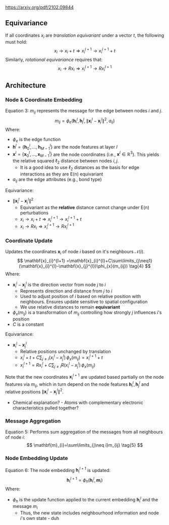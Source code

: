 https://arxiv.org/pdf/2102.09844
## Equivariance
If all coordinates $x_{i}$ are *translation equivariant* under a vector $t$, the following must hold:
$$
x_{i}\to x_{i}+t \Rightarrow x_{i}^{l+1} \to x_{i}^{l+1} + t 
$$
Similarly, *rotational equivariance* requires that:
$$
x_{i}\to Rx_{i} \Rightarrow x_{i}^{l+1}\to Rx_{i}^{l+1}
$$
## Architecture
### Node & Coordinate Embedding
Equation 3: $m_{ij}$ represents the message for the edge between nodes $i$ and $j$.
$$
m_{ij}=\phi_{e}(\mathbf{h}_{i}^{l},\mathbf{h}_{j}^{l},\|\mathbf{x}_{i}^{l}-\mathbf{x}_{j}^{l}\|^{2},a_{ij}) \tag{3}
$$Where:
* $\phi_{e}$ is the edge function
* $\mathbf{h}^{l} = \{\mathbf{h}_{0}^{l},\dots,\mathbf{h}_{M-1}^{l}\}$ are the node features at layer $l$
* $\mathbf{x}^{l} =\{\mathbf{x}_{0}^{l},\dots, \mathbf{x}_{M-1}^{l}\}$ are the node coordinates (i.e., $\mathbf{x}^{l}\in \mathbb{R}^{3}$). This yields the relative squared $\ell_{2}$ distance between nodes $i,j$.
	* It is a good idea to use $\ell_{2}$ distances as the basis for edge interactions as they are E(n) equivariant
* $a_{ij}$ are the edge attributes (e.g., bond type)

Equivariance:
* $\|\mathbf{x}_{i}^{l}-\mathbf{x}_{j}^{l}\|^{2}$
	* Equivariant as the **relative** distance cannot change under E(n) perturbations
	* $x_{i}\to x_{i}+t \Rightarrow x_{i}^{l+1} \to x_{i}^{l+1} + t$
	* $x_{i}\to Rx_{i} \Rightarrow x_{i}^{l+1}\to Rx_{i}^{l+1}$

### Coordinate Update
Updates the coordinates $\mathbf{x}_{i}$ of node $i$ based on it's neighbours $\mathcal{N}(i)$.
$$
\mathbf{x}_{i}^{l+1} =\mathbf{x}_{i}^{l}+C\sum\limits_{j\neq1}(\mathbf{x}_{i}^{l}-\mathbf{x}_{j}^{l})\phi_{x}(m_{ij}) \tag{4}
$$Where:
* $\mathbf{x}_{i}^{l}-\mathbf{x}_{j}^{l}$ is the direction vector from node $j$ to $i$
	* Represents direction and distance from $j$ to $i$
	* Used to adjust position of $i$ based on relative position with neighbours. Ensures update sensitive to spatial configuration
	* We use relative distances to remain **equivariant**
* $\phi_{x}(m_{ij})$ is a transformation of $m_{ij}$ controlling how strongly $j$ influences $i$'s position
* $C$ is a constant

Equivariance:
* $\mathbf{x}_{i}^{l}-\mathbf{x}_{j}^{l}$
	* Relative positions unchanged by translation
	* $x_i^l + t + C \sum_{j \ne i} (x_i^l - x_j^l) \, \phi_x(m_{ij}) = x_i^{l+1} + t$
	* $x_i^{l+1} = R x_i^l + C \sum_{j \ne i} R (x_i^l - x_j^l) \, \phi_x(m_{ij})$

Note that the new coordinates $\mathbf{x}_{i}^{l+1}$ are updated based partially on the node features via $m_{ij}$, which in turn depend on the node features $\mathbf{h}_{i}^{l},\mathbf{h}_{j}^{l}$ and relative positions $\|\mathbf{x}_{i}^{l}-\mathbf{x}_{j}^{l}\|^{2}$.
* Chemical explanation? - Atoms with complementary electronic characteristics pulled together?

### Message Aggregation
Equation 5: Performs sum aggregation of the messages from all neighbours of node $i$:
$$
\mathbf{m}_{i}=\sum\limits_{j\neq i}m_{ij} \tag{5}
$$
### Node Embedding Update
Equation 6: The node embedding $\mathbf{h}_{i}^{l+1}$ is updated:
$$
\mathbf{h}_{i}^{l+1} =\phi_{h}(\mathbf{h}_{i}^{l}, \mathbf{m}_{i}) \tag{6}
$$
Where:
* $\phi_{h}$ is the update function applied to the current embedding $\mathbf{h}_{i}^{l}$ and the message $m_{i}$
	* Thus, the new state includes neighbourhood information and node $i$'s own state - duh